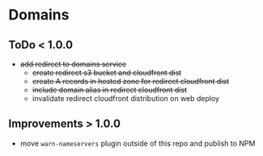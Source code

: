 # Domains

## ToDo < 1.0.0
- ~~add redirect to domains service~~
  - ~~create redirect s3 bucket and cloudfront dist~~
  - ~~create A records in hosted zone for redirect cloudfront dist~~
  - ~~include domain alias in redirect cloudfront dist~~
  - invalidate redirect cloudfront distribution on web deploy
  
## Improvements > 1.0.0
- move `warn-nameservers` plugin outside of this repo and publish to NPM